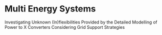 # Multi Energy Systems
Investigating Unknown (In)flexibilities Provided by the Detailed Modelling of Power to X Converters Considering Grid Support Strategies

